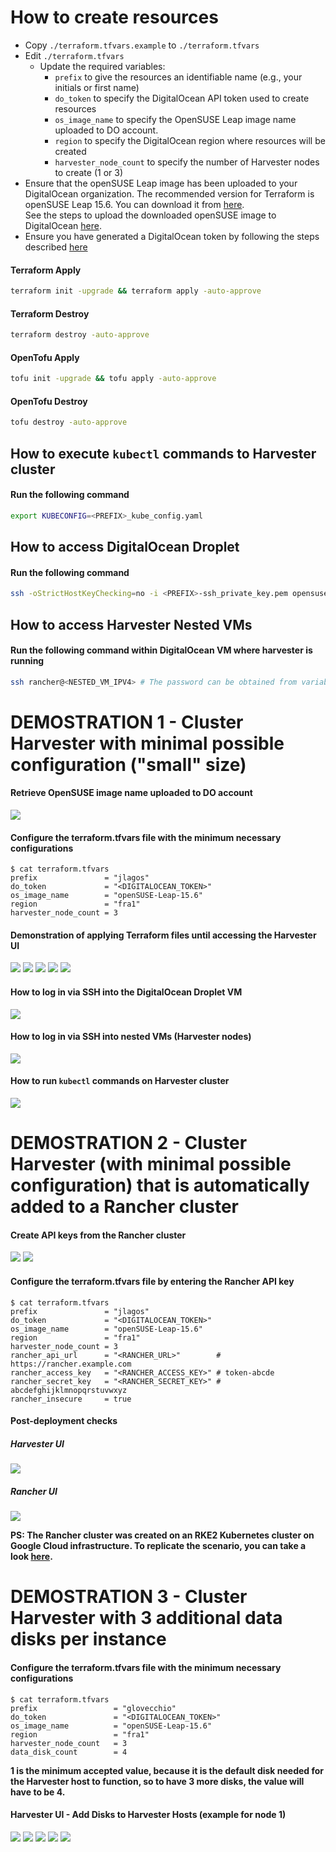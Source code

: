 # How to create resources

- Copy `./terraform.tfvars.example` to `./terraform.tfvars`
- Edit `./terraform.tfvars`
  - Update the required variables:
    - `prefix` to give the resources an identifiable name (e.g., your initials or first name)
    - `do_token` to specify the DigitalOcean API token used to create resources
    - `os_image_name` to specify the OpenSUSE Leap image name uploaded to DO account.
    - `region` to specify the DigitalOcean region where resources will be created
    - `harvester_node_count` to specify the number of Harvester nodes to create (1 or 3)
- Ensure that the openSUSE Leap image has been uploaded to your DigitalOcean organization. The recommended version for Terraform is openSUSE Leap 15.6. You can download it from [here](https://download.opensuse.org/distribution/leap/15.6/appliances/openSUSE-Leap-15.6-Minimal-VM.x86_64-Cloud.qcow2).  
  See the steps to upload the downloaded openSUSE image to DigitalOcean [here](https://docs.digitalocean.com/products/custom-images/how-to/upload/).
- Ensure you have generated a DigitalOcean token by following the steps described [here](../../modules/digitalocean/README.md)

#### Terraform Apply

```bash
terraform init -upgrade && terraform apply -auto-approve
```

#### Terraform Destroy

```bash
terraform destroy -auto-approve
```

#### OpenTofu Apply

```bash
tofu init -upgrade && tofu apply -auto-approve
```

#### OpenTofu Destroy

```bash
tofu destroy -auto-approve
```

## How to execute `kubectl` commands to Harvester cluster

#### Run the following command

```bash
export KUBECONFIG=<PREFIX>_kube_config.yaml
```

## How to access DigitalOcean Droplet

#### Run the following command

```bash
ssh -oStrictHostKeyChecking=no -i <PREFIX>-ssh_private_key.pem opensuse@<PUBLIC_IPV4>
```

## How to access Harvester Nested VMs

#### Run the following command within DigitalOcean VM where harvester is running

```bash
ssh rancher@<NESTED_VM_IPV4> # The password can be obtained from variable harvester_password or from join/create_cloud_config.yaml file in the current folder
```

# DEMOSTRATION 1 - Cluster Harvester with minimal possible configuration ("small" size)

#### Retrieve OpenSUSE image name uploaded to DO account

![](../../images/DO_PROJ_README_18.png)

#### Configure the terraform.tfvars file with the minimum necessary configurations

```console
$ cat terraform.tfvars
prefix               = "jlagos"
do_token             = "<DIGITALOCEAN_TOKEN>"
os_image_name        = "openSUSE-Leap-15.6"
region               = "fra1"
harvester_node_count = 3
```

#### Demonstration of applying Terraform files until accessing the Harvester UI

![](../../images/DO_PROJ_README_1.png)
![](../../images/DO_PROJ_README_2.png)
![](../../images/DO_PROJ_README_3.png)
![](../../images/DO_PROJ_README_4.png)
![](../../images/DO_PROJ_README_5.png)

#### How to log in via SSH into the DigitalOcean Droplet VM

![](../../images/DO_PROJ_README_6.png)

#### How to log in via SSH into nested VMs (Harvester nodes)

![](../../images/DO_PROJ_README_7.png)

#### How to run `kubectl` commands on Harvester cluster

![](../../images/DO_PROJ_README_8.png)

# DEMOSTRATION 2 - Cluster Harvester (with minimal possible configuration) that is automatically added to a Rancher cluster

#### Create API keys from the Rancher cluster

![](../../images/DO_PROJ_README_9.png)
![](../../images/DO_PROJ_README_10.png)

#### Configure the terraform.tfvars file by entering the Rancher API key

```console
$ cat terraform.tfvars
prefix               = "jlagos"
do_token             = "<DIGITALOCEAN_TOKEN>"
os_image_name        = "openSUSE-Leap-15.6"
region               = "fra1"
harvester_node_count = 3
rancher_api_url      = "<RANCHER_URL>"        # https://rancher.example.com
rancher_access_key   = "<RANCHER_ACCESS_KEY>" # token-abcde
rancher_secret_key   = "<RANCHER_SECRET_KEY>" # abcdefghijklmnopqrstuvwxyz
rancher_insecure     = true
```

#### Post-deployment checks

##### Harvester UI

![](../../images/DO_PROJ_README_11.png) 

##### Rancher UI

![](../../images/DO_PROJ_README_12.png)

**PS: The Rancher cluster was created on an RKE2 Kubernetes cluster on Google Cloud infrastructure. To replicate the scenario, you can take a look [here](https://github.com/rancher/tf-rancher-up/tree/main/recipes/upstream/google-cloud/rke2).**

# DEMOSTRATION 3 - Cluster Harvester with 3 additional data disks per instance

#### Configure the terraform.tfvars file with the minimum necessary configurations

```console
$ cat terraform.tfvars
prefix                 = "glovecchio"
do_token               = "<DIGITALOCEAN_TOKEN>"
os_image_name          = "openSUSE-Leap-15.6"
region                 = "fra1"
harvester_node_count   = 3
data_disk_count        = 4
```

**1 is the minimum accepted value, because it is the default disk needed for the Harvester host to function, so to have 3 more disks, the value will have to be 4.**

#### Harvester UI - Add Disks to Harvester Hosts (example for node 1)

![](../../images/DO_PROJ_README_13.png)
![](../../images/DO_PROJ_README_14.png)
![](../../images/DO_PROJ_README_15.png)
![](../../images/DO_PROJ_README_16.png)
![](../../images/DO_PROJ_README_17.png)
